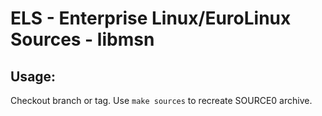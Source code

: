 # ELS - Enterprise Linux/EuroLinux Sources - libmsn
 
## Usage:
  Checkout branch or tag. Use `make sources` to recreate  SOURCE0 archive.

